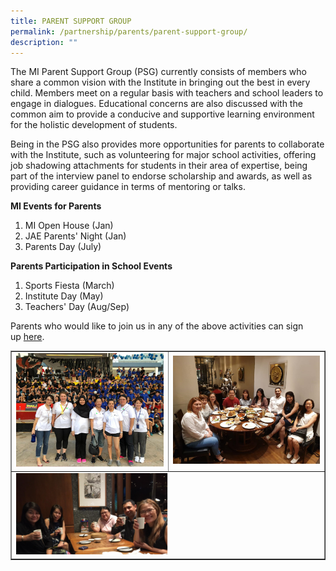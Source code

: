 ```yaml
---
title: PARENT SUPPORT GROUP
permalink: /partnership/parents/parent-support-group/
description: ""
---
```

<p>The MI Parent Support Group (PSG) currently consists of members who share a common vision with the Institute in bringing out the best in every child. Members meet on a regular basis with teachers and school leaders to engage in dialogues. Educational concerns are also discussed with the common aim to provide a conducive and supportive learning environment for the holistic development of students.</p>
<p>Being in the PSG also provides more opportunities for parents to collaborate with the Institute, such as volunteering for major school activities, offering job shadowing attachments for students in their area of expertise, being part of the interview panel to endorse scholarship and awards, as well as providing career guidance in terms of mentoring or talks.</p>
<p><strong>MI Events for Parents</strong></p>
<ol>
<li>MI Open House (Jan)</li>
<li>JAE Parents' Night (Jan)</li>
<li>Parents Day (July)</li>
</ol>
<p><strong>Parents Participation in School Events</strong></p>
<ol>
<li>Sports Fiesta (March)</li>
<li>Institute Day (May)</li>
<li>Teachers' Day (Aug/Sep)</li>
</ol>
<p>Parents who would like to join us in any of the above activities can sign up&nbsp;<a href="https://docs.google.com/a/moe.edu.sg/forms/d/e/1FAIpQLScXXO0EOnIpeCfqmRssUkwllVpO4oHANSKyFmc2QKQzsyvBQw/viewform" target="_blank" rel="noopener">here</a>.</p>
<table style="border-collapse: collapse; width: 100%;" border="1">
<tbody>
<tr>
<td style="width: 50%;"><img src="/images/psg1.png"></td>
<td style="width: 50%;"><img src="/images/psg2.png"></td>
</tr>
<tr>
<td colspan = "2"><img style="width: 50%;" src="/images/psg3.png"></td>
</tr>
</tbody>
</table>